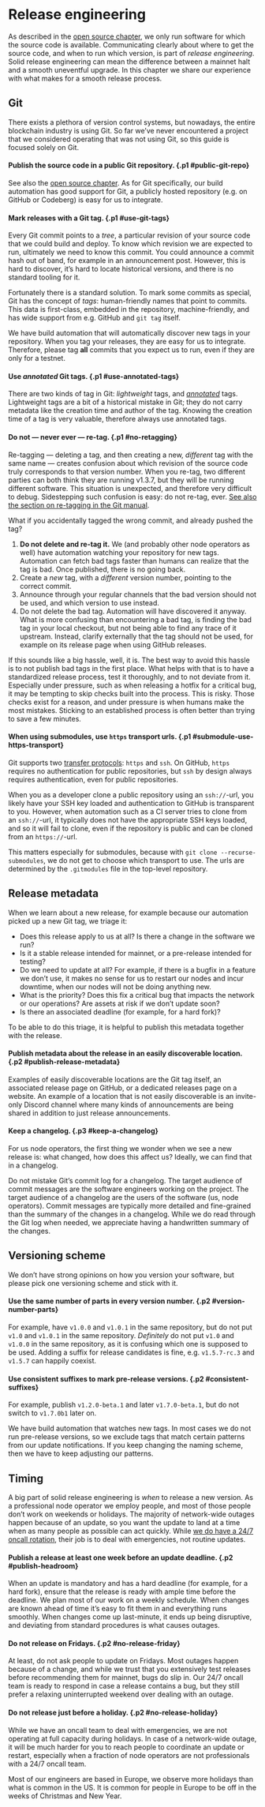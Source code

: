 # Release engineering

As described in the [open source chapter](open-source.md),
we only run software for which the source code is available.
Communicating clearly about where to get the source code,
and when to run which version,
is part of _release engineering_.
Solid release engineering can mean the difference
between a mainnet halt and a smooth uneventful upgrade.
In this chapter we share our experience
with what makes for a smooth release process.

## Git

There exists a plethora of version control systems,
but nowadays,
the entire blockchain industry is using Git.
So far we’ve never encountered a project that we considered operating
that was not using Git,
so this guide is focused solely on Git.

#### Publish the source code in a public Git repository. {.p1 #public-git-repo}
See also the [open source chapter](open-source.md).
As for Git specifically,
our build automation has good support for Git,
a publicly hosted repository (e.g. on GitHub or Codeberg)
is easy for us to integrate.

#### Mark releases with a Git tag. {.p1 #use-git-tags}

Every Git commit points to a _tree_,
a particular revision of your source code that we could build and deploy.
To know which revision we are expected to run,
ultimately we need to know this commit.
You could announce a commit hash out of band,
for example in an announcement post.
However, this is hard to discover,
it’s hard to locate historical versions,
and there is no standard tooling for it.

Fortunately there is a standard solution.
To mark some commits as special,
Git has the concept of _tags_:
human-friendly names that point to commits.
This data is first-class,
embedded in the repository,
machine-friendly,
and has wide support from e.g. GitHub and `git tag` itself.

We have build automation that will automatically discover new tags in your repository.
When you tag your releases,
they are easy for us to integrate.
Therefore, please tag **all** commits that you expect us to run,
even if they are only for a testnet.

#### Use _annotated_ Git tags. {.p1 #use-annotated-tags}

There are two kinds of tag in Git:
_lightweight_ tags,
and [_annotated_][annotated] tags.
Lightweight tags are a bit of a historical mistake in Git;
they do not carry metadata like the creation time and author of the tag.
Knowing the creation time of a tag is very valuable,
therefore always use annotated tags.

[annotated]: https://git-scm.com/docs/git-tag#Documentation/git-tag.txt---annotate

#### Do not — never ever — re-tag. {.p1 #no-retagging}

Re-tagging
— deleting a tag, and then creating a new, _different_ tag with the same name —
creates confusion about which revision of the source code
truly corresponds to that version number.
When you re-tag,
two different parties can both think they are running v1.3.7,
but they will be running different software.
This situation is unexpected, and therefore very difficult to debug.
Sidestepping such confusion is easy:
do not re-tag, ever.
[See also the section on re-tagging in the Git manual][retag].

What if you accidentally tagged the wrong commit, and already pushed the tag?

1. **Do not delete and re-tag it.**
   We (and probably other node operators as well) have automation
   watching your repository for new tags.
   Automation can fetch bad tags faster than humans can realize that the tag is bad.
   Once published, there is no going back.
2. Create a _new_ tag, with a _different_ version number, pointing to the correct commit.
3. Announce through your regular channels that the bad version should not be used,
   and which version to use instead.
4. Do not delete the bad tag.
   Automation will have discovered it anyway.
   What is more confusing than encountering a bad tag,
   is finding the bad tag in your local checkout,
   but not being able to find any trace of it upstream.
   Instead, clarify externally that the tag should not be used,
   for example on its release page when using GitHub releases.

If this sounds like a big hassle, well, it is.
The best way to avoid this hassle is to not publish bad tags in the first place.
What helps with that is to have a standardized release process,
test it thoroughly,
and to not deviate from it.
Especially under pressure,
such as when releasing a hotfix for a critical bug,
it may be tempting to skip checks built into the process.
This is risky.
Those checks exist for a reason,
and under pressure is when humans make the most mistakes.
Sticking to an established process is often better
than trying to save a few minutes.

[retag]: https://git-scm.com/docs/git-tag#_on_re_tagging

#### When using submodules, use `https` transport urls. {.p1 #submodule-use-https-transport}
Git supports two [transfer protocols][git-transfer]: `https` and `ssh`.
On GitHub, `https` requires no authentication for public repositories,
but `ssh` by design always requires authentication,
even for public repositories.

When you as a developer clone a public repository using an `ssh://`-url,
you likely have your SSH key loaded and authentication to GitHub is transparent to you.
However, when automation such as a CI server tries to clone from an `ssh://`-url,
it typically does not have the appropriate SSH keys loaded,
and so it will fail to clone,
even if the repository is public and can be cloned from an `https://`-url.

This matters especially for submodules,
because with `git clone --recurse-submodules`,
we do not get to choose which transport to use.
The urls are determined by the `.gitmodules` file in the top-level repository.

[git-transfer]: https://git-scm.com/book/en/v2/Git-Internals-Transfer-Protocols


## Release metadata

When we learn about a new release,
for example because our automation picked up a new Git tag,
we triage it:

 * Does this release apply to us at all?
   Is there a change in the software we run?
 * Is it a stable release intended for mainnet,
   or a pre-release intended for testing?
 * Do we need to update at all?
   For example, if there is a bugfix in a feature we don’t use,
   it makes no sense for us to restart our nodes and incur downtime,
   when our nodes will not be doing anything new.
 * What is the priority?
   Does this fix a critical bug that impacts the network or our operations?
   Are assets at risk if we don’t update soon?
 * Is there an associated deadline (for example, for a hard fork)?

To be able to do this triage,
it is helpful to publish this metadata together with the release.

#### Publish metadata about the release in an easily discoverable location. {.p2 #publish-release-metadata}
Examples of easily discoverable locations are the Git tag itself,
an associated release page on GitHub,
or a dedicated releases page on a website.
An example of a location that is not easily discoverable
is an invite-only Discord channel
where many kinds of announcements are being shared
in addition to just release announcements.

#### Keep a changelog. {.p3 #keep-a-changelog}
For us node operators,
the first thing we wonder when we see a new release is:
what changed, how does this affect us?
Ideally, we can find that in a changelog.

Do not mistake Git’s commit log for a changelog.
The target audience of commit messages
are the software engineers working on the project.
The target audience of a changelog are the users of the software (us, node operators).
Commit messages are typically more detailed and fine-grained
than the summary of the changes in a changelog.
While we do read through the Git log when needed,
we appreciate having a handwritten summary of the changes.

## Versioning scheme

We don’t have strong opinions on how you version your software,
but please pick one versioning scheme and stick with it.

#### Use the same number of parts in every version number. {.p2 #version-number-parts}

For example, have `v1.0.0` and `v1.0.1` in the same repository,
but do not put `v1.0` and `v1.0.1` in the same repository.
_Definitely_ do not put `v1.0` and `v1.0.0` in the same repository,
as it is confusing which one is supposed to be used.
Adding a suffix for release candidates is fine,
e.g. `v1.5.7-rc.3` and `v1.5.7` can happily coexist.

#### Use consistent suffixes to mark pre-release versions. {.p2 #consistent-suffixes}

For example, publish `v1.2.0-beta.1` and later `v1.7.0-beta.1`,
but do not switch to `v1.7.0b1` later on.

We have build automation that watches new tags.
In most cases we do not run pre-release versions,
so we exclude tags that match certain patterns from our update notifications.
If you keep changing the naming scheme,
then we have to keep adjusting our patterns.

## Timing

A big part of solid release engineering is _when_ to release a new version.
As a professional node operator we employ people,
and most of those people don’t work on weekends or holidays.
The majority of network-wide outages happen because of an update,
so you want the update to land
at a time when as many people as possible can act quickly.
While [we do have a 24/7 oncall rotation](../chorus-one/oncall.md),
their job is to deal with emergencies,
not routine updates.

#### Publish a release at least one week before an update deadline. {.p2 #publish-headroom}
When an update is mandatory and has a hard deadline
(for example, for a hard fork),
ensure that the release is ready with ample time before the deadline.
We plan most of our work on a weekly schedule.
When changes are known ahead of time it’s easy to fit them in and everything runs smoothly.
When changes come up last-minute,
it ends up being disruptive,
and deviating from standard procedures is what causes outages.

#### Do not release on Fridays. {.p2 #no-release-friday}
At least, do not ask people to update on Fridays.
Most outages happen because of a change,
and while we trust that you extensively test releases
before recommending them for mainnet,
bugs do slip in.
Our 24/7 oncall team is ready to respond in case a release contains a bug,
but they still prefer a relaxing uninterrupted weekend over dealing with an outage.

#### Do not release just before a holiday. {.p2 #no-release-holiday}
While we have an oncall team to deal with emergencies,
we are not operating at full capacity during holidays.
In case of a network-wide outage,
it will be much harder for you to reach people to coordinate an update or restart,
especially when a fraction of node operators are not professionals with a 24/7 oncall team.

Most of our engineers are based in Europe,
we observe more holidays than what is common in the US.
It is common for people in Europe to be off in the weeks of Christmas and New Year.
